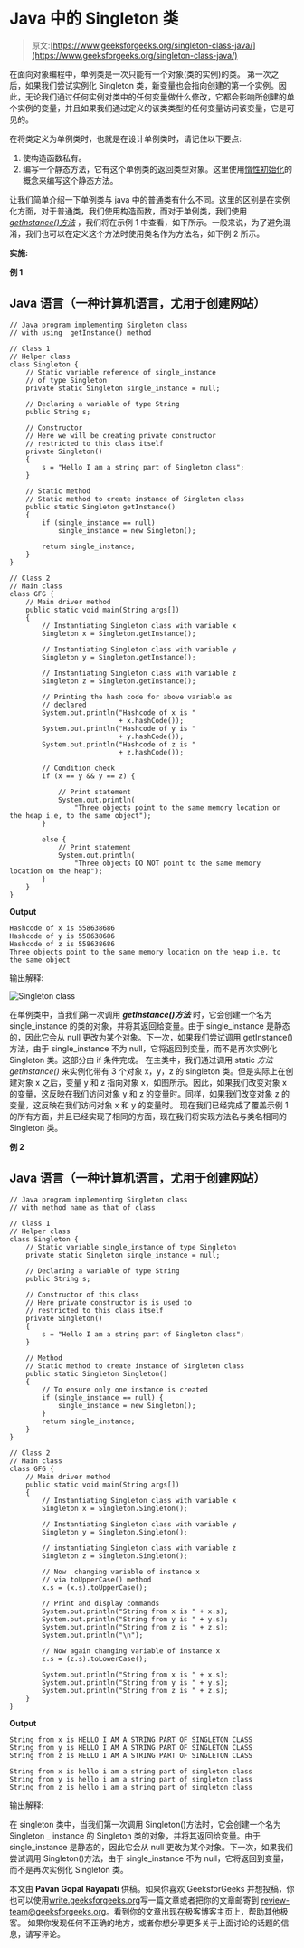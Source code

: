 # Java 中的 Singleton 类

> 原文:[https://www.geeksforgeeks.org/singleton-class-java/](https://www.geeksforgeeks.org/singleton-class-java/)

在面向对象编程中，单例类是一次只能有一个对象(类的实例)的类。
第一次之后，如果我们尝试实例化 Singleton 类，新变量也会指向创建的第一个实例。因此，无论我们通过任何实例对类中的任何变量做什么修改，它都会影响所创建的单个实例的变量，并且如果我们通过定义的该类类型的任何变量访问该变量，它是可见的。

在将类定义为单例类时，也就是在设计单例类时，请记住以下要点:

1.  使构造函数私有。
2.  编写一个静态方法，它有这个单例类的返回类型对象。这里使用[惰性初始化](https://en.wikipedia.org/wiki/Lazy_initialization)的概念来编写这个静态方法。

让我们简单介绍一下单例类与 java 中的普通类有什么不同。这里的区别是在实例化方面，对于普通类，我们使用构造函数，而对于单例类，我们使用 [*getInstance()方法*](https://www.geeksforgeeks.org/java-signature-getinstance-method-with-examples/) ，我们将在示例 1 中查看，如下所示。一般来说，为了避免混淆，我们也可以在定义这个方法时使用类名作为方法名，如下例 2 所示。

**实施:**

**例 1**

## Java 语言（一种计算机语言，尤用于创建网站）

```
// Java program implementing Singleton class
// with using  getInstance() method

// Class 1
// Helper class
class Singleton {
    // Static variable reference of single_instance
    // of type Singleton
    private static Singleton single_instance = null;

    // Declaring a variable of type String
    public String s;

    // Constructor
    // Here we will be creating private constructor
    // restricted to this class itself
    private Singleton()
    {
        s = "Hello I am a string part of Singleton class";
    }

    // Static method
    // Static method to create instance of Singleton class
    public static Singleton getInstance()
    {
        if (single_instance == null)
            single_instance = new Singleton();

        return single_instance;
    }
}

// Class 2
// Main class
class GFG {
    // Main driver method
    public static void main(String args[])
    {
        // Instantiating Singleton class with variable x
        Singleton x = Singleton.getInstance();

        // Instantiating Singleton class with variable y
        Singleton y = Singleton.getInstance();

        // Instantiating Singleton class with variable z
        Singleton z = Singleton.getInstance();

        // Printing the hash code for above variable as
        // declared
        System.out.println("Hashcode of x is "
                           + x.hashCode());
        System.out.println("Hashcode of y is "
                           + y.hashCode());
        System.out.println("Hashcode of z is "
                           + z.hashCode());

        // Condition check
        if (x == y && y == z) {

            // Print statement
            System.out.println(
                "Three objects point to the same memory location on the heap i.e, to the same object");
        }

        else {
            // Print statement
            System.out.println(
                "Three objects DO NOT point to the same memory location on the heap");
        }
    }
}
```

**Output**

```
Hashcode of x is 558638686
Hashcode of y is 558638686
Hashcode of z is 558638686
Three objects point to the same memory location on the heap i.e, to the same object
```

输出解释:

![Singleton class](img/d706702b3f5715b7cf582540abbc55a0.png)

在单例类中，当我们第一次调用 ***getInstance()方法*** 时，它会创建一个名为 single_instance 的类的对象，并将其返回给变量。由于 single_instance 是静态的，因此它会从 null 更改为某个对象。下一次，如果我们尝试调用 getInstance()方法，由于 single_instance 不为 null，它将返回到变量，而不是再次实例化 Singleton 类。这部分由 if 条件完成。
在主类中，我们通过调用 static *方法 getInstance()* 来实例化带有 3 个对象 x，y，z 的 singleton 类。但是实际上在创建对象 x 之后，变量 y 和 z 指向对象 x，如图所示。因此，如果我们改变对象 x 的变量，这反映在我们访问对象 y 和 z 的变量时。同样，如果我们改变对象 z 的变量，这反映在我们访问对象 x 和 y 的变量时。
现在我们已经完成了覆盖示例 1 的所有方面，并且已经实现了相同的方面，现在我们将实现方法名与类名相同的 Singleton 类。

**例 2**

## Java 语言（一种计算机语言，尤用于创建网站）

```
// Java program implementing Singleton class
// with method name as that of class

// Class 1
// Helper class
class Singleton {
    // Static variable single_instance of type Singleton
    private static Singleton single_instance = null;

    // Declaring a variable of type String
    public String s;

    // Constructor of this class
    // Here private constructor is is used to
    // restricted to this class itself
    private Singleton()
    {
        s = "Hello I am a string part of Singleton class";
    }

    // Method
    // Static method to create instance of Singleton class
    public static Singleton Singleton()
    {
        // To ensure only one instance is created
        if (single_instance == null) {
            single_instance = new Singleton();
        }
        return single_instance;
    }
}

// Class 2
// Main class
class GFG {
    // Main driver method
    public static void main(String args[])
    {
        // Instantiating Singleton class with variable x
        Singleton x = Singleton.Singleton();

        // Instantiating Singleton class with variable y
        Singleton y = Singleton.Singleton();

        // instantiating Singleton class with variable z
        Singleton z = Singleton.Singleton();

        // Now  changing variable of instance x
        // via toUpperCase() method
        x.s = (x.s).toUpperCase();

        // Print and display commands
        System.out.println("String from x is " + x.s);
        System.out.println("String from y is " + y.s);
        System.out.println("String from z is " + z.s);
        System.out.println("\n");

        // Now again changing variable of instance x
        z.s = (z.s).toLowerCase();

        System.out.println("String from x is " + x.s);
        System.out.println("String from y is " + y.s);
        System.out.println("String from z is " + z.s);
    }
}
```

**Output**

```
String from x is HELLO I AM A STRING PART OF SINGLETON CLASS
String from y is HELLO I AM A STRING PART OF SINGLETON CLASS
String from z is HELLO I AM A STRING PART OF SINGLETON CLASS

String from x is hello i am a string part of singleton class
String from y is hello i am a string part of singleton class
String from z is hello i am a string part of singleton class
```

输出解释:

在 singleton 类中，当我们第一次调用 Singleton()方法时，它会创建一个名为 Singleton _ instance 的 Singleton 类的对象，并将其返回给变量。由于 single_instance 是静态的，因此它会从 null 更改为某个对象。下一次，如果我们尝试调用 Singleton()方法，由于 single_instance 不为 null，它将返回到变量，而不是再次实例化 Singleton 类。

本文由 **Pavan Gopal Rayapati** 供稿。如果你喜欢 GeeksforGeeks 并想投稿，你也可以使用[write.geeksforgeeks.org](https://write.geeksforgeeks.org)写一篇文章或者把你的文章邮寄到 review-team@geeksforgeeks.org。看到你的文章出现在极客博客主页上，帮助其他极客。
如果你发现任何不正确的地方，或者你想分享更多关于上面讨论的话题的信息，请写评论。